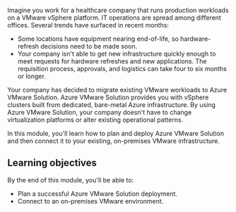 Imagine you work for a healthcare company that runs production workloads on a VMware vSphere platform. IT operations are spread among different offices. Several trends have surfaced in recent months:

- Some locations have equipment nearing end-of-life, so hardware-refresh decisions need to be made soon.
- Your company isn't able to get new infrastructure quickly enough to meet requests for hardware refreshes and new applications. The requisition process, approvals, and logistics can take four to six months or longer.

Your company has decided to migrate existing VMware workloads to Azure VMware Solution. Azure VMware Solution provides you with vSphere clusters built from dedicated, bare-metal Azure infrastructure. By using Azure VMware Solution, your company doesn't have to change virtualization platforms or alter existing operational patterns.

In this module, you'll learn how to plan and deploy Azure VMware Solution and then connect it to your existing, on-premises VMware infrastructure.

## Learning objectives

By the end of this module, you'll be able to:

- Plan a successful Azure VMware Solution deployment.
- Connect to an on-premises VMware environment.
